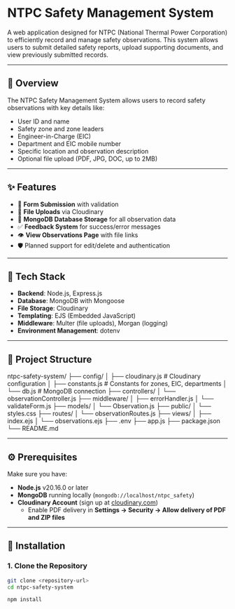 # NTPC Safety Management System

A web application designed for NTPC (National Thermal Power Corporation) to efficiently record and manage safety observations. This system allows users to submit detailed safety reports, upload supporting documents, and view previously submitted records.

---

## 📌 Overview

The NTPC Safety Management System allows users to record safety observations with key details like:

- User ID and name
- Safety zone and zone leaders
- Engineer-in-Charge (EIC)
- Department and EIC mobile number
- Specific location and observation description
- Optional file upload (PDF, JPG, DOC, up to 2MB)

---

## ✨ Features

- 📝 **Form Submission** with validation
- 📁 **File Uploads** via Cloudinary
- 🧾 **MongoDB Database Storage** for all observation data
- ✅ **Feedback System** for success/error messages
- 👁️ **View Observations Page** with file links
- 🛡️ Planned support for edit/delete and authentication

---

## 🧰 Tech Stack

- **Backend**: Node.js, Express.js
- **Database**: MongoDB with Mongoose
- **File Storage**: Cloudinary
- **Templating**: EJS (Embedded JavaScript)
- **Middleware**: Multer (file uploads), Morgan (logging)
- **Environment Management**: dotenv

---

## 📁 Project Structure

ntpc-safety-system/
├── config/
│ ├── cloudinary.js # Cloudinary configuration
│ ├── constants.js # Constants for zones, EIC, departments
│ └── db.js # MongoDB connection
├── controllers/
│ └── observationController.js
├── middleware/
│ ├── errorHandler.js
│ └── validateForm.js
├── models/
│ └── Observation.js
├── public/
│ └── styles.css
├── routes/
│ └── observationRoutes.js
├── views/
│ ├── index.ejs
│ └── observations.ejs
├── .env
├── app.js
├── package.json
└── README.md

---

## ⚙️ Prerequisites

Make sure you have:

- **Node.js** v20.16.0 or later
- **MongoDB** running locally (`mongodb://localhost/ntpc_safety`)
- **Cloudinary Account** (sign up at [cloudinary.com](https://cloudinary.com))
  - Enable PDF delivery in **Settings → Security → Allow delivery of PDF and ZIP files**

---

## 🚀 Installation

### 1. Clone the Repository

```bash
git clone <repository-url>
cd ntpc-safety-system

npm install


